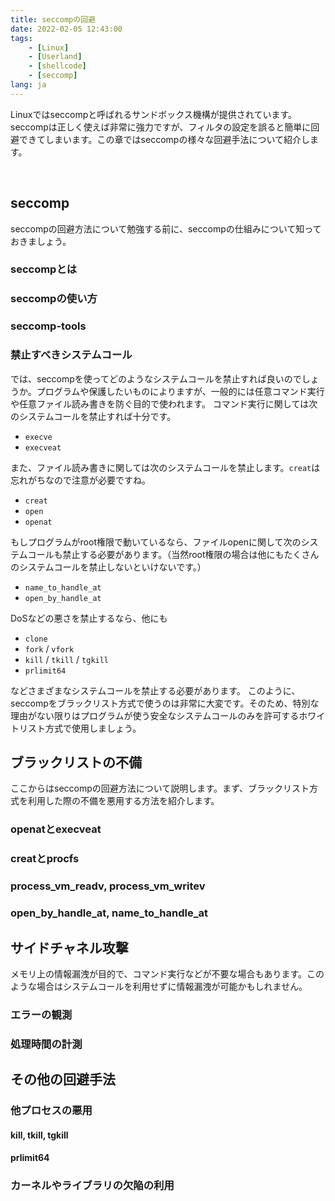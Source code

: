```yaml
---
title: seccompの回避
date: 2022-02-05 12:43:00
tags:
    - [Linux]
    - [Userland]
    - [shellcode]
    - [seccomp]
lang: ja
---
```

Linuxではseccompと呼ばれるサンドボックス機構が提供されています。seccompは正しく使えば非常に強力ですが、フィルタの設定を誤ると簡単に回避できてしまいます。この章ではseccompの様々な回避手法について紹介します。

<div class="column" title="目次">
<!-- toc --><br>
</div>

## seccomp
seccompの回避方法について勉強する前に、seccompの仕組みについて知っておきましょう。

### seccompとは


### seccompの使い方


### seccomp-tools


### 禁止すべきシステムコール
では、seccompを使ってどのようなシステムコールを禁止すれば良いのでしょうか。プログラムや保護したいものによりますが、一般的には任意コマンド実行や任意ファイル読み書きを防ぐ目的で使われます。
コマンド実行に関しては次のシステムコールを禁止すれば十分です。

- `execve`
- `execveat`

また、ファイル読み書きに関しては次のシステムコールを禁止します。`creat`は忘れがちなので注意が必要ですね。

- `creat`
- `open`
- `openat`

もしプログラムがroot権限で動いているなら、ファイルopenに関して次のシステムコールも禁止する必要があります。（当然root権限の場合は他にもたくさんのシステムコールを禁止しないといけないです。）

- `name_to_handle_at`
- `open_by_handle_at`

DoSなどの悪さを禁止するなら、他にも

- `clone`
- `fork` / `vfork`
- `kill` / `tkill` / `tgkill`
- `prlimit64`

などさまざまなシステムコールを禁止する必要があります。
このように、seccompをブラックリスト方式で使うのは非常に大変です。そのため、特別な理由がない限りはプログラムが使う安全なシステムコールのみを許可するホワイトリスト方式で使用しましょう。

## ブラックリストの不備
ここからはseccompの回避方法について説明します。まず、ブラックリスト方式を利用した際の不備を悪用する方法を紹介します。

### openatとexecveat


### creatとprocfs


### process\_vm\_readv, process\_vm\_writev


### open\_by\_handle\_at, name\_to\_handle\_at


## サイドチャネル攻撃
メモリ上の情報漏洩が目的で、コマンド実行などが不要な場合もあります。このような場合はシステムコールを利用せずに情報漏洩が可能かもしれません。

### エラーの観測


### 処理時間の計測


## その他の回避手法


### 他プロセスの悪用

#### kill, tkill, tgkill


#### prlimit64



### カーネルやライブラリの欠陥の利用

